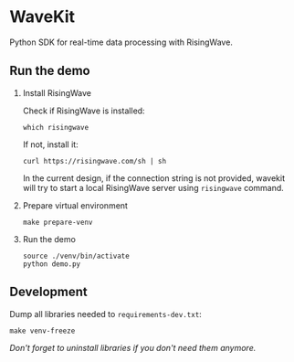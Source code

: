 # WaveKit

Python SDK for real-time data processing with RisingWave.

## Run the demo

1. Install RisingWave

    Check if RisingWave is installed:
    ```shell
    which risingwave
    ```
    
    If not, install it:
    ```shell
    curl https://risingwave.com/sh | sh
    ```

    In the current design, if the connection string is not provided, wavekit will try to start a local RisingWave server using `risingwave` command.

2. Prepare virtual environment
    ```shell
    make prepare-venv
    ```

3. Run the demo
    ```shell
    source ./venv/bin/activate
    python demo.py
    ```

## Development

Dump all libraries needed to `requirements-dev.txt`:
```
make venv-freeze
```

*Don't forget to uninstall libraries if you don't need them anymore.*

